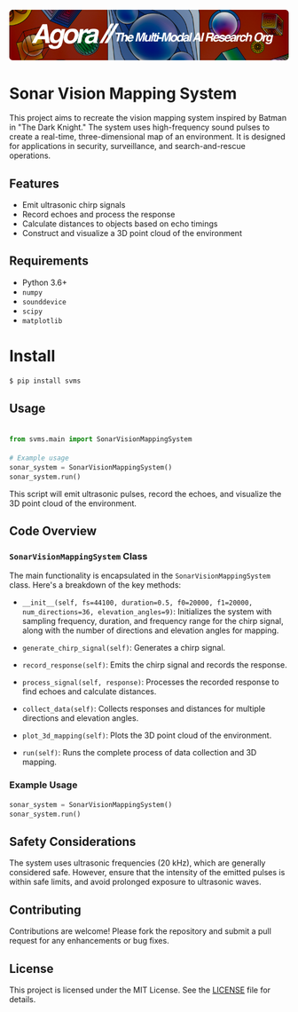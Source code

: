 [![Multi-Modality](agorabanner.png)](https://discord.com/servers/agora-999382051935506503)

# Sonar Vision Mapping System

This project aims to recreate the vision mapping system inspired by Batman in "The Dark Knight." The system uses high-frequency sound pulses to create a real-time, three-dimensional map of an environment. It is designed for applications in security, surveillance, and search-and-rescue operations.

## Features

- Emit ultrasonic chirp signals
- Record echoes and process the response
- Calculate distances to objects based on echo timings
- Construct and visualize a 3D point cloud of the environment

## Requirements

- Python 3.6+
- `numpy`
- `sounddevice`
- `scipy`
- `matplotlib`

# Install
```bash
$ pip install svms
```

## Usage
```python

from svms.main import SonarVisionMappingSystem

# Example usage
sonar_system = SonarVisionMappingSystem()
sonar_system.run()

```



This script will emit ultrasonic pulses, record the echoes, and visualize the 3D point cloud of the environment.

## Code Overview

### `SonarVisionMappingSystem` Class

The main functionality is encapsulated in the `SonarVisionMappingSystem` class. Here's a breakdown of the key methods:

- `__init__(self, fs=44100, duration=0.5, f0=20000, f1=20000, num_directions=36, elevation_angles=9)`: Initializes the system with sampling frequency, duration, and frequency range for the chirp signal, along with the number of directions and elevation angles for mapping.

- `generate_chirp_signal(self)`: Generates a chirp signal.

- `record_response(self)`: Emits the chirp signal and records the response.

- `process_signal(self, response)`: Processes the recorded response to find echoes and calculate distances.

- `collect_data(self)`: Collects responses and distances for multiple directions and elevation angles.

- `plot_3d_mapping(self)`: Plots the 3D point cloud of the environment.

- `run(self)`: Runs the complete process of data collection and 3D mapping.

### Example Usage

```python
sonar_system = SonarVisionMappingSystem()
sonar_system.run()
```

## Safety Considerations

The system uses ultrasonic frequencies (20 kHz), which are generally considered safe. However, ensure that the intensity of the emitted pulses is within safe limits, and avoid prolonged exposure to ultrasonic waves.

## Contributing

Contributions are welcome! Please fork the repository and submit a pull request for any enhancements or bug fixes.

## License

This project is licensed under the MIT License. See the [LICENSE](LICENSE) file for details.